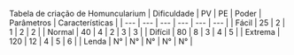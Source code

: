 Tabela de criação de Homuncularium
| Dificuldade | PV | PE | Poder | Parâmetros | Características |
| --- | --- | --- | --- | --- | --- |
| Fácil | 25 | 2 | 1 | 2 | 2 |
| Normal | 40 | 4 | 2 | 3 | 3 |
| Difícil | 80 | 8 | 3 | 4 | 5 |
| Extrema | 120 | 12 | 4 | 5 | 6 |
| Lenda | N° | N° | N° | N° | N° |

